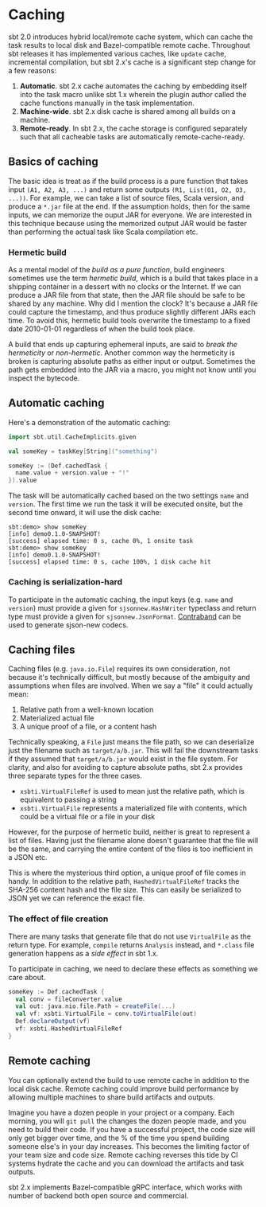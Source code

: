 Caching
=======

sbt 2.0 introduces hybrid local/remote cache system, which can cache the task results to local disk and Bazel-compatible remote cache. Throughout sbt releases it has implemented various caches, like `update` cache, incremental compilation, but sbt 2.x's cache is a significant step change for a few reasons:

1. **Automatic**. sbt 2.x cache automates the caching by embedding itself into the task macro unlike sbt 1.x wherein the plugin author called the cache functions manually in the task implementation.
2. **Machine-wide**. sbt 2.x disk cache is shared among all builds on a machine.
3. **Remote-ready**. In sbt 2.x, the cache storage is configured separately such that all cacheable tasks are automatically remote-cache-ready.

Basics of caching
-----------------

The basic idea is treat as if the build process is a pure function that takes input `(A1, A2, A3, ...)` and return some outputs `(R1, List(O1, O2, O3, ...))`. For example, we can take a list of source files, Scala version, and produce a `*.jar` file at the end. If the assumption holds, then for the same inputs, we can memorize the ouput JAR for everyone. We are interested in this technique because using the memorized output JAR would be faster than performing the actual task like Scala compilation etc.

### Hermetic build

As a mental model of the _build as a pure function_, build engineers sometimes use the term _hermetic build_, which is a build that takes place in a shipping container in a dessert with no clocks or the Internet. If we can produce a JAR file from that state, then the JAR file should be safe to be shared by any machine. Why did I mention the clock? It's because a JAR file could capture the timestamp, and thus produce slightly different JARs each time. To avoid this, hermetic build tools overwrite the timestamp to a fixed date 2010-01-01 regardless of when the build took place.

A build that ends up capturing ephemeral inputs, are said to _break the hermeticity_ or _non-hermetic_. Another common way the hermeticity is broken is capturing absolute paths as either input or output. Sometimes the path gets embedded into the JAR via a macro, you might not know until you inspect the bytecode.

Automatic caching
-----------------

Here's a demonstration of the automatic caching:

```scala
import sbt.util.CacheImplicits.given

val someKey = taskKey[String]("something")

someKey := (Def.cachedTask {
  name.value + version.value + "!"
}).value
```

The task will be automatically cached based on the two settings `name` and `version`. The first time we run the task it will be executed onsite, but the second time onward, it will use the disk cache:

```
sbt:demo> show someKey
[info] demo0.1.0-SNAPSHOT!
[success] elapsed time: 0 s, cache 0%, 1 onsite task
sbt:demo> show someKey
[info] demo0.1.0-SNAPSHOT!
[success] elapsed time: 0 s, cache 100%, 1 disk cache hit
```

### Caching is serialization-hard

To participate in the automatic caching, the input keys (e.g. `name` and `version`) must provide a given for `sjsonnew.HashWriter` typeclass and return type must provide a given for `sjsonnew.JsonFormat`. [Contraband](https://www.scala-sbt.org/contraband/) can be used to generate sjson-new codecs.

Caching files
-------------

Caching files (e.g. `java.io.File`) requires its own consideration, not because it's technically difficult, but mostly because of the ambiguity and assumptions when files are involved. When we say a "file" it could actually mean:

1. Relative path from a well-known location
2. Materialized actual file
3. A unique proof of a file, or a content hash

Technically speaking, a `File` just means the file path, so we can deserialize just the filename such as `target/a/b.jar`. This will fail the downstream tasks if they assumed that `target/a/b.jar` would exist in the file system. For clarity, and also for avoiding to capture absolute paths, sbt 2.x provides three separate types for the three cases.

- `xsbti.VirtualFileRef` is used to mean just the relative path, which is equivalent to passing a string
- `xsbti.VirtualFile` represents a materialized file with contents, which could be a virtual file or a file in your disk

However, for the purpose of hermetic build, neither is great to represent a list of files. Having just the filename alone doesn't guarantee that the file will be the same, and carrying the entire content of the files is too inefficient in a JSON etc.

This is where the mysterious third option, a unique proof of file comes in handy. In addition to the relative path, `HashedVirtualFileRef` tracks the SHA-256 content hash and the file size. This can easily be serialized to JSON yet we can reference the exact file.

### The effect of file creation

There are many tasks that generate file that do not use `VirtualFile` as the return type. For example, `compile` returns `Analysis` instead, and `*.class` file generation happens as a _side effect_ in sbt 1.x.

To participate in caching, we need to declare these effects as something we care about.

```scala
someKey := Def.cachedTask {
  val conv = fileConverter.value
  val out: java.nio.file.Path = createFile(...)
  val vf: xsbti.VirtualFile = conv.toVirtualFile(out)
  Def.declareOutput(vf)
  vf: xsbti.HashedVirtualFileRef
}
```

Remote caching
--------------

You can optionally extend the build to use remote cache in addition to the local disk cache. Remote caching could improve build performance by allowing multiple machines to share build artifacts and outputs.

Imagine you have a dozen people in your project or a company. Each morning, you will `git pull` the changes the dozen people made, and you need to build their code. If you have a successful project, the code size will only get bigger over time, and the % of the time you spend building someone else's in your day increases. This becomes the limiting factor of your team size and code size. Remote caching reverses this tide by CI systems hydrate the cache and you can download the artifacts and task outputs.

sbt 2.x implements Bazel-compatible gRPC interface, which works with number of backend both open source and commercial.
